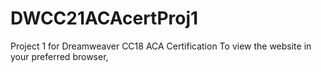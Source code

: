 # DWCC21ACAcertProj1
Project 1 for Dreamweaver CC18 ACA Certification
To view the website in your preferred browser, 
